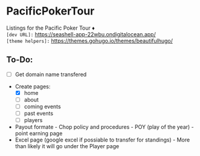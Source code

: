# PacificPokerTour
Listings for the Pacific Poker Tour :diamonds:  
`[dev URL]:` https://seashell-app-22wbu.ondigitalocean.app/  
`[theme helpers]:` https://themes.gohugo.io/themes/beautifulhugo/  
## To-Do:
- [ ] Get domain name transfered 
- Create pages:
  - [X] home
  - [ ] about
  - [ ] coming events
  - [ ] past events
  - [ ] players
- Payout formate - Chop policy and procedures - POY (play of the year) - point earning page
- Excel page (google excel if possiable to transfer for standings) - More than likely it will go under the Player page
